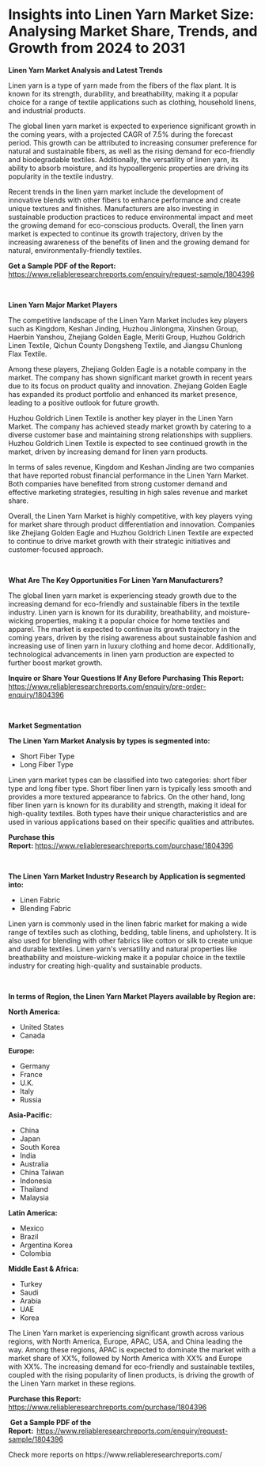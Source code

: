 <p><h1>Insights into Linen Yarn Market Size: Analysing Market Share, Trends, and Growth from 2024 to 2031</h1></p><p><strong>Linen Yarn Market Analysis and Latest Trends</strong></p>
<p><p>Linen yarn is a type of yarn made from the fibers of the flax plant. It is known for its strength, durability, and breathability, making it a popular choice for a range of textile applications such as clothing, household linens, and industrial products.</p><p>The global linen yarn market is expected to experience significant growth in the coming years, with a projected CAGR of 7.5% during the forecast period. This growth can be attributed to increasing consumer preference for natural and sustainable fibers, as well as the rising demand for eco-friendly and biodegradable textiles. Additionally, the versatility of linen yarn, its ability to absorb moisture, and its hypoallergenic properties are driving its popularity in the textile industry.</p><p>Recent trends in the linen yarn market include the development of innovative blends with other fibers to enhance performance and create unique textures and finishes. Manufacturers are also investing in sustainable production practices to reduce environmental impact and meet the growing demand for eco-conscious products. Overall, the linen yarn market is expected to continue its growth trajectory, driven by the increasing awareness of the benefits of linen and the growing demand for natural, environmentally-friendly textiles.</p></p>
<p><strong>Get a Sample PDF of the Report:&nbsp;</strong> <a href="https://www.reliableresearchreports.com/enquiry/request-sample/1804396">https://www.reliableresearchreports.com/enquiry/request-sample/1804396</a></p>
<p>&nbsp;</p>
<p><strong>Linen Yarn Major Market Players</strong></p>
<p><p>The competitive landscape of the Linen Yarn Market includes key players such as Kingdom, Keshan Jinding, Huzhou Jinlongma, Xinshen Group, Haerbin Yanshou, Zhejiang Golden Eagle, Meriti Group, Huzhou Goldrich Linen Textile, Qichun County Dongsheng Textile, and Jiangsu Chunlong Flax Textile.</p><p>Among these players, Zhejiang Golden Eagle is a notable company in the market. The company has shown significant market growth in recent years due to its focus on product quality and innovation. Zhejiang Golden Eagle has expanded its product portfolio and enhanced its market presence, leading to a positive outlook for future growth.</p><p>Huzhou Goldrich Linen Textile is another key player in the Linen Yarn Market. The company has achieved steady market growth by catering to a diverse customer base and maintaining strong relationships with suppliers. Huzhou Goldrich Linen Textile is expected to see continued growth in the market, driven by increasing demand for linen yarn products.</p><p>In terms of sales revenue, Kingdom and Keshan Jinding are two companies that have reported robust financial performance in the Linen Yarn Market. Both companies have benefited from strong customer demand and effective marketing strategies, resulting in high sales revenue and market share.</p><p>Overall, the Linen Yarn Market is highly competitive, with key players vying for market share through product differentiation and innovation. Companies like Zhejiang Golden Eagle and Huzhou Goldrich Linen Textile are expected to continue to drive market growth with their strategic initiatives and customer-focused approach.</p></p>
<p>&nbsp;</p>
<p><strong>What Are The Key Opportunities For Linen Yarn Manufacturers?</strong></p>
<p><p>The global linen yarn market is experiencing steady growth due to the increasing demand for eco-friendly and sustainable fibers in the textile industry. Linen yarn is known for its durability, breathability, and moisture-wicking properties, making it a popular choice for home textiles and apparel. The market is expected to continue its growth trajectory in the coming years, driven by the rising awareness about sustainable fashion and increasing use of linen yarn in luxury clothing and home decor. Additionally, technological advancements in linen yarn production are expected to further boost market growth.</p></p>
<p><strong>Inquire or Share Your Questions If Any Before Purchasing This Report:</strong> <a href="https://www.reliableresearchreports.com/enquiry/pre-order-enquiry/1804396">https://www.reliableresearchreports.com/enquiry/pre-order-enquiry/1804396</a></p>
<p>&nbsp;</p>
<p><strong>Market Segmentation</strong></p>
<p><strong>The Linen Yarn Market Analysis by types is segmented into:</strong></p>
<p><ul><li>Short Fiber Type</li><li>Long Fiber Type</li></ul></p>
<p><p>Linen yarn market types can be classified into two categories: short fiber type and long fiber type. Short fiber linen yarn is typically less smooth and provides a more textured appearance to fabrics. On the other hand, long fiber linen yarn is known for its durability and strength, making it ideal for high-quality textiles. Both types have their unique characteristics and are used in various applications based on their specific qualities and attributes.</p></p>
<p><strong>Purchase this Report:&nbsp;</strong><a href="https://www.reliableresearchreports.com/purchase/1804396">https://www.reliableresearchreports.com/purchase/1804396</a></p>
<p>&nbsp;</p>
<p><strong>The Linen Yarn Market Industry Research by Application is segmented into:</strong></p>
<p><ul><li>Linen Fabric</li><li>Blending Fabric</li></ul></p>
<p><p>Linen yarn is commonly used in the linen fabric market for making a wide range of textiles such as clothing, bedding, table linens, and upholstery. It is also used for blending with other fabrics like cotton or silk to create unique and durable textiles. Linen yarn's versatility and natural properties like breathability and moisture-wicking make it a popular choice in the textile industry for creating high-quality and sustainable products.</p></p>
<p>&nbsp;</p>
<p><strong>In terms of Region, the Linen Yarn Market Players available by Region are:</strong></p>
<p>
    <p> <strong> North America: </strong>
        <ul>
            <li>United States</li>
            <li>Canada</li>
        </ul>
        </p> 
    <p> <strong> Europe: </strong>
        <ul>
            <li>Germany</li>
            <li>France</li>
            <li>U.K.</li>
            <li>Italy</li>
            <li>Russia</li>
        </ul>
        </p> 
    <p> <strong> Asia-Pacific: </strong>
        <ul>
            <li>China</li>
            <li>Japan</li>
            <li>South Korea</li>
            <li>India</li>
            <li>Australia</li>
            <li>China Taiwan</li>
            <li>Indonesia</li>
            <li>Thailand</li>
            <li>Malaysia</li>
        </ul>
        </p> 
    <p> <strong> Latin America: </strong>
        <ul>
            <li>Mexico</li>
            <li>Brazil</li>
            <li>Argentina Korea</li>
            <li>Colombia</li>
        </ul>
        </p> 
    <p> <strong> Middle East & Africa: </strong>
        <ul>
            <li>Turkey</li>
            <li>Saudi</li>
            <li>Arabia</li>
            <li>UAE</li>
            <li>Korea</li>
        </ul>
    </p>
    </p>
<p><p>The Linen Yarn market is experiencing significant growth across various regions, with North America, Europe, APAC, USA, and China leading the way. Among these regions, APAC is expected to dominate the market with a market share of XX%, followed by North America with XX% and Europe with XX%. The increasing demand for eco-friendly and sustainable textiles, coupled with the rising popularity of linen products, is driving the growth of the Linen Yarn market in these regions.</p></p>
<p><strong>Purchase this Report: </strong><a href="https://www.reliableresearchreports.com/purchase/1804396">https://www.reliableresearchreports.com/purchase/1804396</a></p>
<p>&nbsp;<strong>Get a Sample PDF of the Report:&nbsp;&nbsp;</strong><a href="https://www.reliableresearchreports.com/enquiry/request-sample/1804396">https://www.reliableresearchreports.com/enquiry/request-sample/1804396</a></p>
<p><strong></strong></p>
<p>Check more reports on https://www.reliableresearchreports.com/</p>